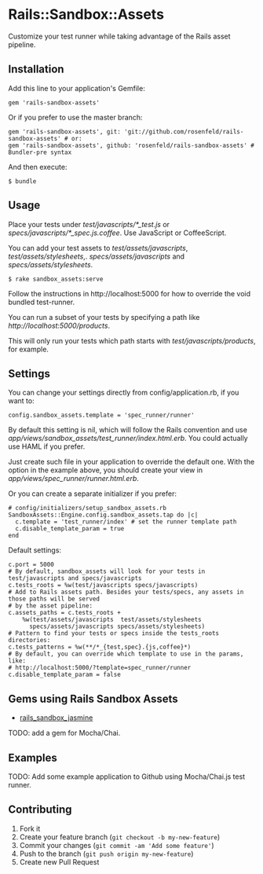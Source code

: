 # Rails::Sandbox::Assets

Customize your test runner while taking advantage of the Rails asset pipeline.

## Installation

Add this line to your application's Gemfile:

    gem 'rails-sandbox-assets'

Or if you prefer to use the master branch:

    gem 'rails-sandbox-assets', git: 'git://github.com/rosenfeld/rails-sandbox-assets' # or:
    gem 'rails-sandbox-assets', github: 'rosenfeld/rails-sandbox-assets' # Bundler-pre syntax

And then execute:

    $ bundle

## Usage

Place your tests under _test/javascripts/\*\_test.js_ or _specs/javascripts/\*\_spec.js.coffee_.
Use JavaScript or CoffeeScript.

You can add your test assets to _test/assets/javascripts_, _test/assets/stylesheets_,.
_specs/assets/javascripts_ and _specs/assets/stylesheets_.

    $ rake sandbox_assets:serve

Follow the instructions in http://localhost:5000 for how to override the void bundled test-runner.

You can run a subset of your tests by specifying a path like _http://localhost:5000/products_.

This will only run your tests which path starts with _test/javascripts/products_, for example.

## Settings

You can change your settings directly from config/application.rb, if you want to:

    config.sandbox_assets.template = 'spec_runner/runner'

By default this setting is nil, which will follow the Rails convention and use
_app/views/sandbox_assets/test_runner/index.html.erb_. You could actually use HAML if you prefer.

Just create such file in your application to override the default one. With the option in the
example above, you should create your view in _app/views/spec_runner/runner.html.erb_.

Or you can create a separate initializer if you prefer:

    # config/initializers/setup_sandbox_assets.rb
    SandboxAssets::Engine.config.sandbox_assets.tap do |c|
      c.template = 'test_runner/index' # set the runner template path
      c.disable_template_param = true
    end

Default settings:

    c.port = 5000
    # By default, sandbox_assets will look for your tests in test/javascripts and specs/javascripts
    c.tests_roots = %w(test/javascripts specs/javascripts)
    # Add to Rails assets path. Besides your tests/specs, any assets in those paths will be served
    # by the asset pipeline:
    c.assets_paths = c.tests_roots + 
        %w(test/assets/javascripts  test/assets/stylesheets
          specs/assets/javascripts specs/assets/stylesheets)
    # Pattern to find your tests or specs inside the tests_roots directories:
    c.tests_patterns = %w(**/*_{test,spec}.{js,coffee}*)
    # By default, you can override which template to use in the params, like:
    # http://localhost:5000/?template=spec_runner/runner
    c.disable_template_param = false

## Gems using Rails Sandbox Assets

- [rails\_sandbox\_jasmine](http://github.com/rosenfeld/rails_sandbox_jasmine)

TODO: add a gem for Mocha/Chai.

## Examples

TODO: Add some example application to Github using Mocha/Chai.js test runner.

## Contributing

1. Fork it
2. Create your feature branch (`git checkout -b my-new-feature`)
3. Commit your changes (`git commit -am 'Add some feature'`)
4. Push to the branch (`git push origin my-new-feature`)
5. Create new Pull Request

